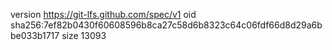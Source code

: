 version https://git-lfs.github.com/spec/v1
oid sha256:7ef82b0430f60608596b8ca27c58d6b8323c64c06fdf66d8d29a6bbe033b1717
size 13093
